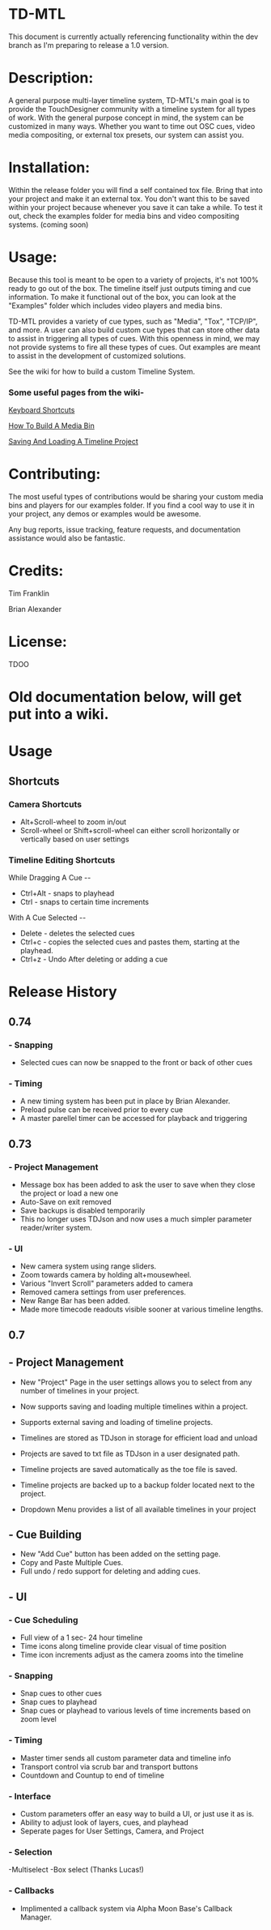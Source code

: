 # TD-MTL

This document is currently actually referencing functionality within the dev branch as I'm preparing to release a 1.0 version.

# Description:

A general purpose multi-layer timeline system, TD-MTL's main goal is to provide the TouchDesigner community with a timeline system for all types of work. With the general purpose concept in mind, the system can be customized in many ways. Whether you want to time out OSC cues, video media compositing, or external tox presets, our system can assist you.

# Installation: 
Within the release folder you will find a self contained tox file. Bring that into your project and make it an external tox. You don't want this to be saved within your project because whenever you save it can take a while. 
To test it out, check the examples folder for media bins and video compositing systems. (coming soon)


# Usage:
Because this tool is meant to be open to a variety of projects, it's not 100% ready to go out of the box. The timeline itself just outputs timing and cue information. To make it functional out of the box, you can look at the "Examples" folder which includes video players and media bins.

TD-MTL provides a variety of cue types, such as "Media", "Tox", "TCP/IP", and more. A user can also build custom cue types that can store other data to assist in triggering all types of cues. With this openness in mind, we may not provide systems to fire all these types of cues. Out examples are meant to assist in the development of customized solutions.

See the wiki for how to build a custom Timeline System.

### Some useful pages from the wiki- 
[Keyboard Shortcuts](https://github.com/franklin113/Touchdesigner-Multi-Layer-Timeline/wiki/Keyboard-Shortcuts)

[How To Build A Media Bin](https://github.com/franklin113/Touchdesigner-Multi-Layer-Timeline/wiki/How-to-build-a-Media-Bin)

[Saving And Loading A Timeline Project](https://github.com/franklin113/Touchdesigner-Multi-Layer-Timeline/wiki/How-To-Save-Your-Timeline-Project)

# Contributing:
The most useful types of contributions would be sharing your custom media bins and players for our examples folder. If you find a cool way to use it in your project, any demos or examples would be awesome.

Any bug reports, issue tracking, feature requests, and documentation assistance would also be fantastic. 

# Credits:
Tim Franklin

Brian Alexander

# License:
TDOO



# Old documentation below, will get put into a wiki.


# Usage

## Shortcuts

### Camera Shortcuts
- Alt+Scroll-wheel to zoom in/out
- Scroll-wheel or Shift+scroll-wheel can either scroll horizontally or vertically based on user settings

### Timeline Editing Shortcuts
While Dragging A Cue --
- Ctrl+Alt - snaps to playhead
- Ctrl - snaps to certain time increments

With A Cue Selected --
- Delete - deletes the selected cues
- Ctrl+c - copies the selected cues and pastes them, starting at the playhead.
- Ctrl+z - Undo After deleting or adding a cue
# Release History

## 0.74 
### - Snapping
- Selected cues can now be snapped to the front or back of other cues

### - Timing
- A new timing system has been put in place by Brian Alexander. 
- Preload pulse can be received prior to every cue
- A master parellel timer can be accessed for playback and triggering

## 0.73
### - Project Management
- Message box has been added to ask the user to save when they close the project or load a new one
- Auto-Save on exit removed
- Save backups is disabled temporarily
- This no longer uses TDJson and now uses a much simpler parameter reader/writer system. 

### - UI
- New camera system using range sliders.
- Zoom towards camera by holding alt+mousewheel.
- Various "Invert Scroll" parameters added to camera
- Removed camera settings from user preferences. 
- New Range Bar has been added. 
- Made more timecode readouts visible sooner at various timeline lengths.

## 0.7
## - Project Management

- New "Project" Page in the user settings allows you to select from any number of timelines in your project.
- Now supports saving and loading multiple timelines within a project.
- Supports external saving and loading of timeline projects.
- Timelines are stored as TDJson in storage for efficient load and unload
- Projects are saved to txt file as TDJson in a user designated path.
- Timeline projects are saved automatically as the toe file is saved.
- Timeline projects are backed up to a backup folder located next to the project.

- Dropdown Menu provides a list of all available timelines in your project

## - Cue Building

- New "Add Cue" button has been added on the setting page.
- Copy and Paste Multiple Cues.
- Full undo / redo support for deleting and adding cues.

## - UI

### - Cue Scheduling
- Full view of a 1 sec- 24 hour timeline
- Time icons along timeline provide clear visual of time position
- Time icon increments adjust as the camera zooms into the timeline

 ### - Snapping
 - Snap cues to other cues 
 - Snap cues to playhead
 - Snap cues or playhead to various levels of time increments based on zoom level
 
### - Timing
- Master timer sends all custom parameter data and timeline info
- Transport control via scrub bar and transport buttons
- Countdown and Countup to end of timeline

### - Interface
- Custom parameters offer an easy way to build a UI, or just use it as is.
- Ability to adjust look of layers, cues, and playhead
- Seperate pages for User Settings, Camera, and Project

### - Selection
-Multiselect
-Box select (Thanks Lucas!)

### - Callbacks
- Implimented a callback system via Alpha Moon Base's Callback Manager. 
